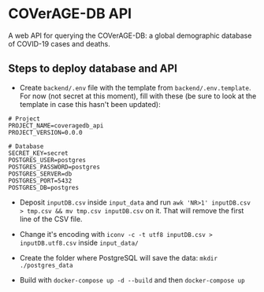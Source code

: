 # COVerAGE-DB API

A web API for querying the COVerAGE-DB: a global demographic database of COVID-19 cases and deaths.

## Steps to deploy database and API

- Create `backend/.env` file with the template from `backend/.env.template`. For now (not secret at this moment), fill with these (be sure to look at the template in case this hasn't been updated):

```
# Project
PROJECT_NAME=coveragedb_api
PROJECT_VERSION=0.0.0

# Database
SECRET_KEY=secret
POSTGRES_USER=postgres
POSTGRES_PASSWORD=postgres
POSTGRES_SERVER=db
POSTGRES_PORT=5432
POSTGRES_DB=postgres
```

- Deposit `inputDB.csv` inside `input_data` and run `awk 'NR>1' inputDB.csv > tmp.csv && mv tmp.csv inputDB.csv` on it. That will remove the first line of the CSV file.

- Change it's encoding with `iconv -c -t utf8 inputDB.csv > inputDB.utf8.csv` inside `input_data/`

- Create the folder where PostgreSQL will save the data: `mkdir ./postgres_data`

- Build with `docker-compose up -d --build` and then `docker-compose up`

